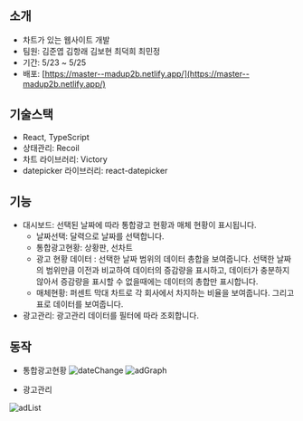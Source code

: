 ## 소개
- 차트가 있는 웹사이트 개발
- 팀원: 김준엽 김항래 김보현 최덕희 최민정
- 기간: 5/23 ~ 5/25
- 배포: [https://master--madup2b.netlify.app/](https://master--madup2b.netlify.app/)

## 기술스택
- React, TypeScript
- 상태관리: Recoil
- 차트 라이브러리: Victory
- datepicker 라이브러리: react-datepicker

## 기능
- 대시보드: 선택된 날짜에 따라 통합광고 현황과 매체 현황이 표시됩니다.
  - 날짜선택: 달력으로 날짜를 선택합니다.
  - 통합광고현황: 상황판, 선차트
  - 광고 현황 데이터 : 선택한 날짜 범위의 데이터 총합을 보여줍니다. 선택한 날짜의 범위만큼 이전과 비교하여 데이터의 증감량을 표시하고, 데이터가 충분하지 않아서 증감량을 표시할 수 없을때에는 데이터의 총합만 표시합니다.
  - 매체현황: 퍼센트 막대 차트로 각 회사에서 차지하는 비율을 보여줍니다. 그리고 표로 데이터를 보여줍니다.
- 광고관리: 광고관리 데이터를 필터에 따라 조회합니다.


## 동작
- 통합광고현황
![dateChange](https://user-images.githubusercontent.com/41728258/170305605-b4d90211-0204-457e-bfdd-7c1402141d18.gif)
![adGraph](https://user-images.githubusercontent.com/41728258/170305815-a8fa790c-e91f-4f5d-b0dd-34b74b2a0324.gif)

- 광고관리

![adList](https://user-images.githubusercontent.com/41728258/170305705-f80a93c6-c95c-4990-ac97-68bdf87c871f.gif)
